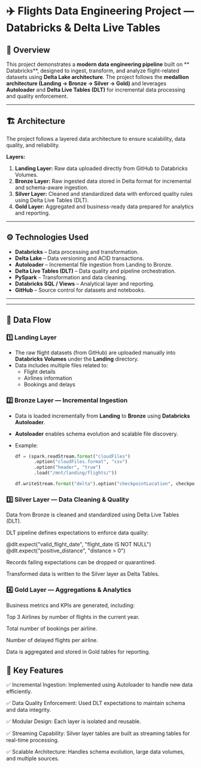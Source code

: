 # ✈️ Flights Data Engineering Project — Databricks & Delta Live Tables

## 📘 Overview
This project demonstrates a **modern data engineering pipeline** built on ** Databricks**, designed to ingest, transform, and analyze flight-related datasets using **Delta Lake architecture**. The project follows the **medallion architecture (Landing → Bronze → Silver → Gold)** and leverages **Autoloader** and **Delta Live Tables (DLT)** for incremental data processing and quality enforcement.

---

## 🏗️ Architecture
The project follows a layered data architecture to ensure scalability, data quality, and reliability.


**Layers:**
1. **Landing Layer:** Raw data uploaded directly from GitHub to Databricks Volumes.
2. **Bronze Layer:** Raw ingested data stored in Delta format for incremental and schema-aware ingestion.
3. **Silver Layer:** Cleaned and standardized data with enforced quality rules using Delta Live Tables (DLT).
4. **Gold Layer:** Aggregated and business-ready data prepared for analytics and reporting.

---

## ⚙️ Technologies Used
- **Databricks** – Data processing and transformation.
- **Delta Lake** – Data versioning and ACID transactions.
- **Autoloader** – Incremental file ingestion from Landing to Bronze.
- **Delta Live Tables (DLT)** – Data quality and pipeline orchestration.
- **PySpark** – Transformation and data cleaning.
- **Databricks SQL / Views** – Analytical layer and reporting.
- **GitHub** – Source control for datasets and notebooks.

---


---

## 🧩 Data Flow

### 1️⃣ **Landing Layer**
- The raw flight datasets (from GitHub) are uploaded manually into **Databricks Volumes** under the **Landing** directory.
- Data includes multiple files related to:
  - Flight details
  - Airlines information
  - Bookings and delays

### 2️⃣ **Bronze Layer — Incremental Ingestion**
- Data is loaded incrementally from **Landing** to **Bronze** using **Databricks Autoloader**.
- **Autoloader** enables schema evolution and scalable file discovery.
- Example:
  
  ```python
  df = (spark.readStream.format("cloudFiles")
         .option("cloudFiles.format", "csv")
         .option("header", "true")
         .load("/mnt/landing/flights/"))
  
  df.writeStream.format("delta").option("checkpointLocation", checkpoint_path).start(bronze_path).

 ### 3️⃣ Silver Layer — Data Cleaning & Quality

Data from Bronze is cleaned and standardized using Delta Live Tables (DLT).

DLT pipeline defines expectations to enforce data quality:

@dlt.expect("valid_flight_date", "flight_date IS NOT NULL")
@dlt.expect("positive_distance", "distance > 0")


Records failing expectations can be dropped or quarantined.

Transformed data is written to the Silver layer as Delta Tables.

### 4️⃣ Gold Layer — Aggregations & Analytics

Business metrics and KPIs are generated, including:

Top 3 Airlines by number of flights in the current year.

Total number of bookings per airline.

Number of delayed flights per airline.

Data is aggregated and stored in Gold tables for reporting.


## 🧠 Key Features

✅ Incremental Ingestion: Implemented using Autoloader to handle new data efficiently.

✅ Data Quality Enforcement: Used DLT expectations to maintain schema and data integrity.

✅ Modular Design: Each layer is isolated and reusable.

✅ Streaming Capability: Silver layer tables are built as streaming tables for real-time processing.

✅ Scalable Architecture: Handles schema evolution, large data volumes, and multiple sources.






